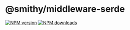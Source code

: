 # @smithy/middleware-serde

[![NPM version](https://img.shields.io/npm/v/@smithy/middleware-serde/latest.svg)](https://www.npmjs.com/package/@smithy/middleware-serde)
[![NPM downloads](https://img.shields.io/npm/dm/@smithy/middleware-serde.svg)](https://www.npmjs.com/package/@smithy/middleware-serde)
